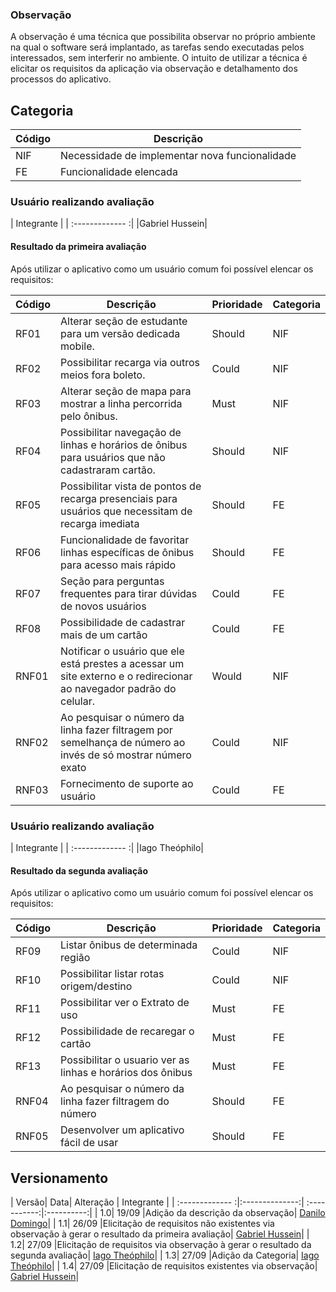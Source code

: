 ### Observação

A observação é uma técnica que possibilita observar no próprio ambiente na qual o software será implantado, as tarefas sendo executadas pelos interessados, sem interferir no ambiente. O intuito de utilizar a técnica é elicitar os requisitos da aplicação via observação e detalhamento dos processos do aplicativo.

## Categoria
| Código|Descrição|
|---|---|
| NIF| Necessidade de implementar nova funcionalidade|
|FE| Funcionalidade elencada|

### Usuário realizando avaliação
| Integrante |
| :------------- :|
|Gabriel Hussein|



#### Resultado da primeira avaliação
Após utilizar o aplicativo como um usuário comum foi possível elencar os requisitos:

| Código | Descrição | Prioridade | Categoria|
| --- | --- | --- | ---|
| RF01 | Alterar seção de estudante para um versão dedicada mobile. | Should | NIF|
| RF02 | Possibilitar recarga via outros meios fora boleto. | Could | NIF|
| RF03 | Alterar seção de mapa para mostrar a linha percorrida pelo ônibus. | Must | NIF|
| RF04 | Possibilitar navegação de linhas e horários de ônibus para usuários que não cadastraram cartão. | Should | NIF|
| RF05 | Possibilitar vista de pontos de recarga presenciais para usuários que necessitam de recarga imediata | Should | FE|
| RF06 | Funcionalidade de favoritar linhas específicas de ônibus para acesso mais rápido | Should | FE|
| RF07 | Seção para perguntas frequentes para tirar dúvidas de novos usuários | Could | FE|
| RF08 | Possibilidade de cadastrar mais de um cartão | Could | FE|
| RNF01 | Notificar o usuário que ele está prestes a acessar um site externo e o redirecionar ao navegador padrão do celular. | Would | NIF|
| RNF02 | Ao pesquisar o número da linha fazer filtragem por semelhança de número ao invés de só mostrar número exato | Could | NIF|
| RNF03 | Fornecimento de suporte ao usuário | Could | FE|

### Usuário realizando avaliação
| Integrante |
| :------------- :|
|Iago Theóphilo|

#### Resultado da segunda avaliação
Após utilizar o aplicativo como um usuário comum foi possível elencar os requisitos:

| Código | Descrição | Prioridade |Categoria|
| --- | --- | --- |---|
| RF09 | Listar ônibus de determinada região  | Could |NIF|
| RF10 | Possibilitar listar rotas origem/destino | Could |NIF|
| RF11 | Possibilitar ver o Extrato de uso | Must |FE|
| RF12 | Possibilidade de recaregar o cartão | Must  |FE|
| RF13 | Possibilitar o usuario ver as linhas e horários dos ônibus | Must |FE|
| RNF04 | Ao pesquisar o número da linha fazer filtragem do número| Should |FE|
| RNF05 | Desenvolver um aplicativo fácil de usar| Should  |FE|

## Versionamento
| Versão| Data| Alteração | Integrante |
| :------------- :|:--------------:| :-----------:|:----------:|
| 1.0| 19/09 |Adição da descrição da observação| [Danilo Domingo](https://github.com/danilow200)|
| 1.1| 26/09 |Elicitação de requisitos não existentes via observação à gerar o resultado da primeira avaliação| [Gabriel Hussein](https://github.com/gabrielhussein)|
| 1.2| 27/09 |Elicitação de requisitos via observação à gerar o resultado da segunda avaliação| [Iago Theóphilo](https://github.com/IagoTheophilo)|
| 1.3| 27/09 |Adição da Categoria| [Iago Theóphilo](https://github.com/IagoTheophilo)|
| 1.4| 27/09 |Elicitação de requisitos existentes via observação| [Gabriel Hussein](https://github.com/gabrielhussein)|